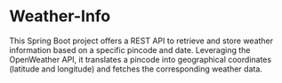 # Weather-Info
This Spring Boot project offers a REST API to retrieve and store weather information based on a specific pincode and date. Leveraging the OpenWeather API, it translates a pincode into geographical coordinates (latitude and longitude) and fetches the corresponding weather data.
